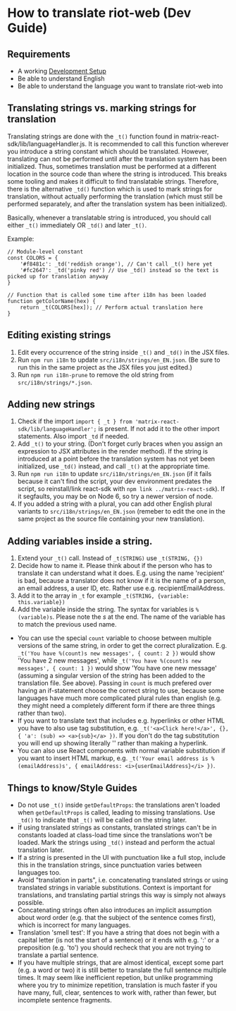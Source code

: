 # How to translate riot-web (Dev Guide)

## Requirements

- A working [Development Setup](../../#setting-up-a-dev-environment)
- Be able to understand English
- Be able to understand the language you want to translate riot-web into

## Translating strings vs. marking strings for translation

Translating strings are done with the `_t()` function found in matrix-react-sdk/lib/languageHandler.js. It is recommended to call this function wherever you introduce a string constant which should be translated. However, translating can not be performed until after the translation system has been initialized. Thus, sometimes translation must be performed at a different location in the source code than where the string is introduced. This breaks some tooling and makes it difficult to find translatable strings. Therefore, there is the alternative `_td()` function which is used to mark strings for translation, without actually performing the translation (which must still be performed separately, and after the translation system has been initialized).

Basically, whenever a translatable string is introduced, you should call either `_t()` immediately OR `_td()` and later `_t()`.

Example:
```
// Module-level constant
const COLORS = {
    '#f8481c': _td('reddish orange'), // Can't call _t() here yet
    '#fc2647': _td('pinky red') // Use _td() instead so the text is picked up for translation anyway
}

// Function that is called some time after i18n has been loaded
function getColorName(hex) {
    return _t(COLORS[hex]); // Perform actual translation here
}
```

## Editing existing strings

1. Edit every occurrence of the string inside `_t()` and `_td()` in the JSX files.
1. Run `npm run i18n` to update `src/i18n/strings/en_EN.json`. (Be sure to run this in the same project as the JSX files you just edited.)
1. Run `npm run i18n-prune` to remove the old string from `src/i18n/strings/*.json`.

## Adding new strings

 1. Check if the import ``import { _t } from 'matrix-react-sdk/lib/languageHandler';`` is present. If not add it to the other import statements. Also import `_td` if needed.
 1. Add ``_t()`` to your string. (Don't forget curly braces when you assign an expression to JSX attributes in the render method). If the string is introduced at a point before the translation system has not yet been initialized, use `_td()` instead, and call `_t()` at the appropriate time.
 1. Run `npm run i18n` to update ``src/i18n/strings/en_EN.json`` (if it fails because it can't find the script, your dev environment predates the script, so reinstall/link react-sdk with `npm link ../matrix-react-sdk`). If it segfaults, you may be on Node 6, so try a newer version of node.
 1. If you added a string with a plural, you can add other English plural variants to ``src/i18n/strings/en_EN.json`` (remeber to edit the one in the same project as the source file containing your new translation).

## Adding variables inside a string.

1. Extend your ``_t()`` call. Instead of ``_t(STRING)`` use ``_t(STRING, {})``
1. Decide how to name it. Please think about if the person who has to translate it can understand what it does. E.g. using the name 'recipient' is bad, because a translator does not know if it is the name of a person, an email address, a user ID, etc. Rather use e.g. recipientEmailAddress.
1. Add it to the array in ``_t`` for example ``_t(STRING, {variable: this.variable})``
1. Add the variable inside the string. The syntax for variables is ``%(variable)s``. Please note the _s_ at the end. The name of the variable has to match the previous used name.

- You can use the special ``count`` variable to choose between multiple versions of the same string, in order to get the correct pluralization. E.g. ``_t('You have %(count)s new messages', { count: 2 })`` would show 'You have 2 new messages', while ``_t('You have %(count)s new messages', { count: 1 })`` would show 'You have one new message' (assuming a singular version of the string has been added to the translation file. See above). Passing in ``count`` is much prefered over having an if-statement choose the correct string to use, because some languages have much more complicated plural rules than english (e.g. they might need a completely different form if there are three things rather than two).
- If you want to translate text that includes e.g. hyperlinks or other HTML you have to also use tag substitution, e.g. ``_t('<a>Click here!</a>', {}, { 'a': (sub) => <a>{sub}</a> })``. If you don't do the tag substitution you will end up showing literally '<a>' rather than making a hyperlink.
- You can also use React components with normal variable substitution if you want to insert HTML markup, e.g. ``_t('Your email address is %(emailAddress)s', { emailAddress: <i>{userEmailAddress}</i> })``.

## Things to know/Style Guides

- Do not use `_t()` inside ``getDefaultProps``: the translations aren't loaded when `getDefaultProps` is called, leading to missing translations. Use `_td()` to indicate that `_t()` will be called on the string later.
- If using translated strings as constants, translated strings can't be in constants loaded at class-load time since the translations won't be loaded. Mark the strings using `_td()` instead and perform the actual translation later.
- If a string is presented in the UI with punctuation like a full stop, include this in the translation strings, since punctuation varies between languages too.
- Avoid "translation in parts", i.e. concatenating translated strings or using translated strings in variable substitutions. Context is important for translations, and translating partial strings this way is simply not always possible.
- Concatenating strings often also introduces an implicit assumption about word order (e.g. that the subject of the sentence comes first), which is incorrect for many languages.
- Translation 'smell test': If you have a string that does not begin with a capital letter (is not the start of a sentence) or it ends with e.g. ':' or a preposition (e.g. 'to') you should recheck that you are not trying to translate a partial sentence.
- If you have multiple strings, that are almost identical, except some part (e.g. a word or two) it is still better to translate the full sentence multiple times. It may seem like inefficient repetion, but unlike programming where you try to minimize repetition, translation is much faster if you have many, full, clear, sentences to work with, rather than fewer, but incomplete sentence fragments.
